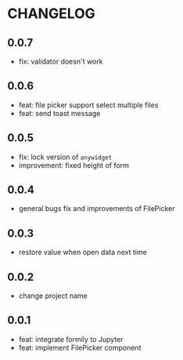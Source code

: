 # CHANGELOG

## 0.0.7
* fix: validator doesn't work

## 0.0.6
* feat: file picker support select multiple files
* feat: send toast message

## 0.0.5
* fix: lock version of `anywidget`
* improvement: fixed height of form 

## 0.0.4
* general bugs fix and improvements of FilePicker

## 0.0.3
* restore value when open data next time

## 0.0.2
* change project name

## 0.0.1
* feat: integrate formily to Jupyter
* feat: implement FilePicker component
